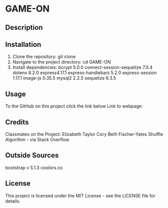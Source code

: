 # GAME-ON

## Description



## Installation
1. Clone the repository: git clone 
2. Navigate to the project directory: cd GAME-ON
3. Install dependencies:
    bcrypt 5.0.0
   connect-session-sequelize 7.0.4
    dotenv 8.2.0
    express4.17.1
    express-handlebars 5.2.0
    express-session 1.17.1
    image-js 0.35.5
    mysql2 2.2.5
    sequelize 6.3.5

## Usage


To the GitHub on this project click the link below
Link to webpage: 


## Credits
Classmates on the Project:
Elizabeth
Taylor 
Cory
Beth
Fischer-Yates Shuffle Algorithm - via Stack Overflow

## Outside Sources
bootstrap v 5.1.3
coolors.co


## License
This project is licensed under the MIT License - see the LICENSE file for details.


